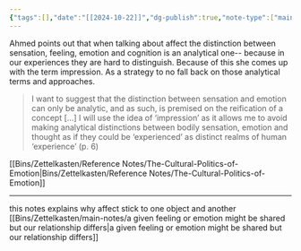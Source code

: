 ```yaml
---
{"tags":[],"date":"[[2024-10-22]]","dg-publish":true,"note-type":["main-note"],"source":null,"parent":[],"child":null,"permalink":"/bins/zettelkasten/main-notes/why-ahmed-uses-the-term-impression/","dgPassFrontmatter":true,"noteIcon":"","created":"2025-01-24T11:21:27.872+01:00","updated":"2025-07-10T00:23:42.183+02:00"}
---
```



Ahmed points out that when talking about affect the distinction between sensation, feeling, emotion and cognition is an analytical one-- because in our experiences they are hard to distinguish. Because of this she comes up with the term impression. As a strategy to no fall back on those analytical terms and approaches.

> I want to suggest that the distinction between sensation and emotion can only be analytic, and as such, is premised on the reification of a concept [...] I will use the idea of ‘impression’ as it allows me to avoid making analytical distinctions between bodily sensation, emotion and thought as if they could be ‘experienced’ as distinct realms of human ‘experience’ (p. 6)

[[Bins/Zettelkasten/Reference Notes/The-Cultural-Politics-of-Emotion\|Bins/Zettelkasten/Reference Notes/The-Cultural-Politics-of-Emotion]]

---
this notes explains why affect stick to one object and another [[Bins/Zettelkasten/main-notes/a given feeling or emotion might be shared but our relationship differs\|a given feeling or emotion might be shared but our relationship differs]]


